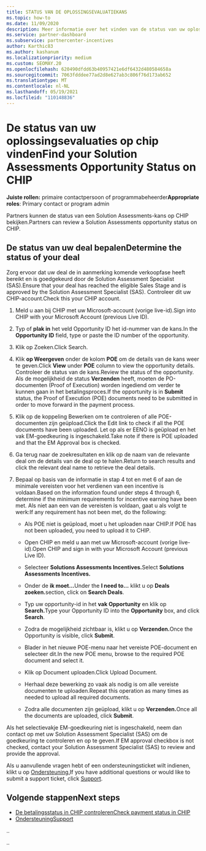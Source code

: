```yaml
---
title: STATUS VAN DE OPLOSSINGSEVALUATIEKANS
ms.topic: how-to
ms.date: 11/09/2020
description: Meer informatie over het vinden van de status van uw oplossingsevaluatiekans in het Channel Incentives Platform (CHIP).
ms.service: partner-dashboard
ms.subservice: partnercenter-incentives
author: Karthic83
ms.author: kashanum
ms.localizationpriority: medium
ms.custom: SEOMAY.20
ms.openlocfilehash: 620490dfdd63b40957421e6df6432d480584658a
ms.sourcegitcommit: 7063fdddee77ad2d8e627ab3c806f76d173ab652
ms.translationtype: MT
ms.contentlocale: nl-NL
ms.lasthandoff: 05/19/2021
ms.locfileid: "110148836"
---
```

# <a name="find-your-solution-assessments-opportunity-status-on-chip"></a><span data-ttu-id="8e642-103">De status van uw oplossingsevaluaties op chip vinden</span><span class="sxs-lookup"><span data-stu-id="8e642-103">Find your Solution Assessments Opportunity Status on CHIP</span></span>

<span data-ttu-id="8e642-104">**Juiste rollen:** primaire contactpersoon of programmabeheerder</span><span class="sxs-lookup"><span data-stu-id="8e642-104">**Appropriate roles**: Primary contact or program admin</span></span>

<span data-ttu-id="8e642-105">Partners kunnen de status van een Solution Assessments-kans op CHIP bekijken.</span><span class="sxs-lookup"><span data-stu-id="8e642-105">Partners can review a Solution Assessments opportunity status on CHIP.</span></span>

## <a name="determine-the-status-of-your-deal"></a><span data-ttu-id="8e642-106">De status van uw deal bepalen</span><span class="sxs-lookup"><span data-stu-id="8e642-106">Determine the status of your deal</span></span>

<span data-ttu-id="8e642-107">Zorg ervoor dat uw deal de in aanmerking komende verkoopfase heeft bereikt en is goedgekeurd door de Solution Assessment Specialist (SAS).</span><span class="sxs-lookup"><span data-stu-id="8e642-107">Ensure that your deal has reached the eligible Sales Stage and is approved by the Solution Assessment Specialist (SAS).</span></span> <span data-ttu-id="8e642-108">Controleer dit uw CHIP-account.</span><span class="sxs-lookup"><span data-stu-id="8e642-108">Check this your CHIP account.</span></span>

1. <span data-ttu-id="8e642-109">Meld u aan bij CHIP met uw Microsoft-account (vorige live-id).</span><span class="sxs-lookup"><span data-stu-id="8e642-109">Sign into CHIP with your Microsoft Account (previous Live ID).</span></span>
1. <span data-ttu-id="8e642-110">Typ of **plak in** het veld Opportunity ID het id-nummer van de kans.</span><span class="sxs-lookup"><span data-stu-id="8e642-110">In the **Opportunity ID** field, type or paste the ID number of the opportunity.</span></span>
3. <span data-ttu-id="8e642-111">Klik op Zoeken.</span><span class="sxs-lookup"><span data-stu-id="8e642-111">Click Search.</span></span>

1. <span data-ttu-id="8e642-112">Klik **op Weergeven** onder de kolom **POE** om de details van de kans weer te geven.</span><span class="sxs-lookup"><span data-stu-id="8e642-112">Click **View** under **POE** column to view the opportunity details.</span></span> <span data-ttu-id="8e642-113">Controleer de status van de kans.</span><span class="sxs-lookup"><span data-stu-id="8e642-113">Review the status of the opportunity.</span></span> <span data-ttu-id="8e642-114">Als de mogelijkheid de status **Verzenden** heeft, moeten de PO-documenten (Proof of Execution) worden ingediend om verder te kunnen gaan in het betalingsproces.</span><span class="sxs-lookup"><span data-stu-id="8e642-114">If the opportunity is in **Submit** status, the Proof of Execution (POE) documents need to be submitted in order to move forward in the payment process.</span></span>
 
1. <span data-ttu-id="8e642-115">Klik op de koppeling Bewerken om te controleren of alle POE-documenten zijn geüpload.</span><span class="sxs-lookup"><span data-stu-id="8e642-115">Click the Edit link to check if all the POE documents have been uploaded.</span></span> <span data-ttu-id="8e642-116">Let op als er EENO is geüpload en het vak EM-goedkeuring is ingeschakeld.</span><span class="sxs-lookup"><span data-stu-id="8e642-116">Take note if there is POE uploaded and that the EM Approval box is checked.</span></span>
 
1. <span data-ttu-id="8e642-117">Ga terug naar de zoekresultaten en klik op de naam van de relevante deal om de details van de deal op te halen.</span><span class="sxs-lookup"><span data-stu-id="8e642-117">Return to search results and click the relevant deal name to retrieve the deal details.</span></span> 

1. <span data-ttu-id="8e642-118">Bepaal op basis van de informatie in stap 4 tot en met 6 of aan de minimale vereisten voor het verdienen van een incentive is voldaan.</span><span class="sxs-lookup"><span data-stu-id="8e642-118">Based on the information found under steps 4 through 6, determine if the minimum requirements for incentive earning have been met.</span></span> <span data-ttu-id="8e642-119">Als niet aan een van de vereisten is voldaan, gaat u als volgt te werk:</span><span class="sxs-lookup"><span data-stu-id="8e642-119">If any requirement has not been met, do the following:</span></span>
 
     - <span data-ttu-id="8e642-120">Als POE niet is geüpload, moet u het uploaden naar CHIP.</span><span class="sxs-lookup"><span data-stu-id="8e642-120">If POE has not been uploaded, you need to upload it to CHIP.</span></span>
 
     - <span data-ttu-id="8e642-121">Open CHIP en meld u aan met uw Microsoft-account (vorige live-id).</span><span class="sxs-lookup"><span data-stu-id="8e642-121">Open CHIP and sign in with your Microsoft Account (previous Live ID).</span></span>
 
     - <span data-ttu-id="8e642-122">Selecteer **Solutions Assessments Incentives.**</span><span class="sxs-lookup"><span data-stu-id="8e642-122">Select **Solutions Assessments Incentives.**</span></span>

     - <span data-ttu-id="8e642-123">Onder de **ik moet...**</span><span class="sxs-lookup"><span data-stu-id="8e642-123">Under the **I need to…**</span></span> <span data-ttu-id="8e642-124">klikt u op **Deals zoeken.**</span><span class="sxs-lookup"><span data-stu-id="8e642-124">section, click on **Search Deals**.</span></span>

     - <span data-ttu-id="8e642-125">Typ uw opportunity-id in het **vak Opportunity** en klik op **Search.**</span><span class="sxs-lookup"><span data-stu-id="8e642-125">Type your Opportunity ID into the **Opportunity** box, and click **Search**.</span></span>

     - <span data-ttu-id="8e642-126">Zodra de mogelijkheid zichtbaar is, klikt u op **Verzenden.**</span><span class="sxs-lookup"><span data-stu-id="8e642-126">Once the Opportunity is visible, click **Submit**.</span></span>
  
     - <span data-ttu-id="8e642-127">Blader in het nieuwe POE-menu naar het vereiste POE-document en selecteer dit.</span><span class="sxs-lookup"><span data-stu-id="8e642-127">In the new POE menu, browse to the required POE document and select it.</span></span>

     - <span data-ttu-id="8e642-128">Klik op Document uploaden.</span><span class="sxs-lookup"><span data-stu-id="8e642-128">Click Upload Document.</span></span>

     - <span data-ttu-id="8e642-129">Herhaal deze bewerking zo vaak als nodig is om alle vereiste documenten te uploaden.</span><span class="sxs-lookup"><span data-stu-id="8e642-129">Repeat this operation as many times as needed to upload all required documents.</span></span>

     - <span data-ttu-id="8e642-130">Zodra alle documenten zijn geüpload, klikt u op **Verzenden.**</span><span class="sxs-lookup"><span data-stu-id="8e642-130">Once all the documents are uploaded, click **Submit**.</span></span>

<span data-ttu-id="8e642-131">Als het selectievakje EM-goedkeuring niet is ingeschakeld, neem dan contact op met uw Solution Assessment Specialist (SAS) om de goedkeuring te controleren en op te geven.</span><span class="sxs-lookup"><span data-stu-id="8e642-131">If EM approval checkbox is not checked, contact your Solution Assessment Specialist (SAS) to review and provide the approval.</span></span>
 
<span data-ttu-id="8e642-132">Als u aanvullende vragen hebt of een ondersteuningsticket wilt indienen, klikt u op [Ondersteuning.](report-problems-with-partner-center.md)</span><span class="sxs-lookup"><span data-stu-id="8e642-132">If you have additional questions or would like to submit a support ticket, click [Support](report-problems-with-partner-center.md).</span></span>

## <a name="next-steps"></a><span data-ttu-id="8e642-133">Volgende stappen</span><span class="sxs-lookup"><span data-stu-id="8e642-133">Next steps</span></span>

- [<span data-ttu-id="8e642-134">De betalingsstatus in CHIP controleren</span><span class="sxs-lookup"><span data-stu-id="8e642-134">Check payment status in CHIP</span></span>](chip-payment-status.md)
- [<span data-ttu-id="8e642-135">Ondersteuning</span><span class="sxs-lookup"><span data-stu-id="8e642-135">Support</span></span>](report-problems-with-partner-center.md)

<span data-ttu-id="8e642-136">.</span><span class="sxs-lookup"><span data-stu-id="8e642-136">.</span></span>




<span data-ttu-id="8e642-137">.</span><span class="sxs-lookup"><span data-stu-id="8e642-137">.</span></span>





